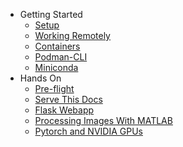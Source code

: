 - Getting Started
  - [Setup](setup.md)
  - [Working Remotely](remote.md)
  - [Containers](containers.md)
  - [Podman-CLI](podman-cli.md)
  - [Miniconda](miniconda.md)
- Hands On
  - [Pre-flight](preflight.md)
  - [Serve This Docs](nginx-webpage.md)
  - [Flask Webapp](webapp.md)
  - [Processing Images With MATLAB](matlab-image-processing.md)
  - [Pytorch and NVIDIA GPUs](pytorch-and-gpu.md)
